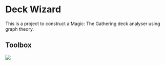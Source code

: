# Deck Wizard

This is a project to construct a Magic: The Gathering deck analyser using graph theory.

## Toolbox

[![](https://img.shields.io/badge/-Semantic%20Versioning-black?&logo=semver)](https://semver.org/)
